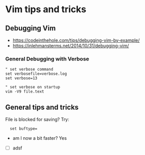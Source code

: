 # Vim tips and tricks

## Debugging Vim

- https://codeinthehole.com/tips/debugging-vim-by-example/
- https://inlehmansterms.net/2014/10/31/debugging-vim/

### General Debugging with Verbose

```vim
" set verbose command
set verbosefile=verbose.log
set verbose=13

" set verbose on startup
vim -V9 file.text
```

## General tips and tricks

File is blocked for saving? Try:
```viml
  set buftype=
```

- am I now a bit faster? Yes   

- [ ] adsf 
